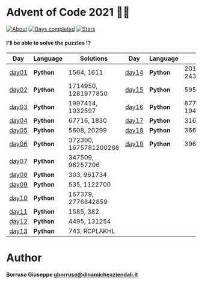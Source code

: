 # Advent of Code 2021 🎅🏻

[![About](https://img.shields.io/badge/Advent%20of%20Code%20🎄-2021-brightgreen)](https://adventofcode.com/2021/about)
[![Days completed](https://img.shields.io/badge/day%20📅-19-blue)](https://adventofcode.com/2021)
[![Stars](https://img.shields.io/badge/stars%20⭐-38-yellow)](https://adventofcode.com/2021/stats)

#### I'll be able to solve the puzzles !?

| Day             | Language   | Solutions             | Day             | Language   | Solutions           |
|-----------------|------------|-----------------------|-----------------|------------|---------------------|
| [day01](day01/) | **Python** | 1564, 1611            | [day14](day14/) | **Python** | 2010, 2437698971143 |
| [day02](day02/) | **Python** | 1714950, 1281977850   | [day15](day15/) | **Python** | 595, 2914           |
| [day03](day03/) | **Python** | 1997414, 1032597      | [day16](day16/) | **Python** | 877, 194435634456   |
| [day04](day04/) | **Python** | 67716, 1830           | [day17](day17/) | **Python** | 3160, 1928          |
| [day05](day05/) | **Python** | 5608, 20299           | [day18](day18/) | **Python** | 3665, 4775          |
| [day06](day06/) | **Python** | 372300, 1675781200288 | [day19](day19/) | **Python** | 396, 11828          |
| [day07](day07/) | **Python** | 347509, 98257206      |
| [day08](day08/) | **Python** | 303, 961734           |
| [day09](day09/) | **Python** | 535, 1122700          |
| [day10](day10/) | **Python** | 167379, 2776842859    |
| [day11](day11/) | **Python** | 1585, 382             |
| [day12](day12/) | **Python** | 4495, 131254          |
| [day13](day13/) | **Python** | 743, RCPLAKHL         |

Author
=======

**Borruso Giuseppe <gborruso@dinamicheaziendali.it>**
